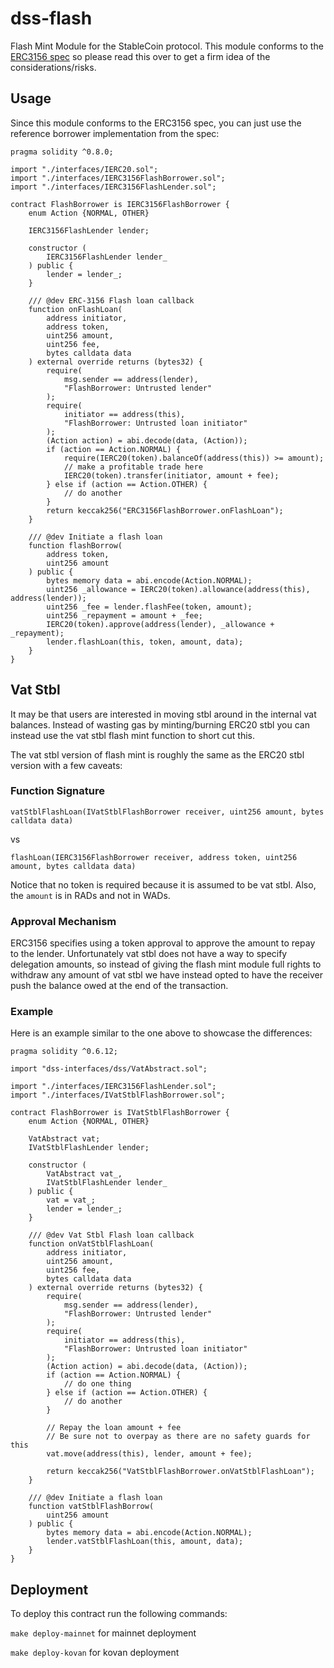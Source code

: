 # dss-flash

Flash Mint Module for the StableCoin protocol. This module conforms to the [ERC3156 spec](https://eips.ethereum.org/EIPS/eip-3156) so please read this over to get a firm idea of the considerations/risks.

## Usage

Since this module conforms to the ERC3156 spec, you can just use the reference borrower implementation from the spec:

```
pragma solidity ^0.8.0;

import "./interfaces/IERC20.sol";
import "./interfaces/IERC3156FlashBorrower.sol";
import "./interfaces/IERC3156FlashLender.sol";

contract FlashBorrower is IERC3156FlashBorrower {
    enum Action {NORMAL, OTHER}

    IERC3156FlashLender lender;

    constructor (
        IERC3156FlashLender lender_
    ) public {
        lender = lender_;
    }

    /// @dev ERC-3156 Flash loan callback
    function onFlashLoan(
        address initiator,
        address token,
        uint256 amount,
        uint256 fee,
        bytes calldata data
    ) external override returns (bytes32) {
        require(
            msg.sender == address(lender),
            "FlashBorrower: Untrusted lender"
        );
        require(
            initiator == address(this),
            "FlashBorrower: Untrusted loan initiator"
        );
        (Action action) = abi.decode(data, (Action));
        if (action == Action.NORMAL) {
            require(IERC20(token).balanceOf(address(this)) >= amount);
            // make a profitable trade here
            IERC20(token).transfer(initiator, amount + fee);
        } else if (action == Action.OTHER) {
            // do another
        }
        return keccak256("ERC3156FlashBorrower.onFlashLoan");
    }

    /// @dev Initiate a flash loan
    function flashBorrow(
        address token,
        uint256 amount
    ) public {
        bytes memory data = abi.encode(Action.NORMAL);
        uint256 _allowance = IERC20(token).allowance(address(this), address(lender));
        uint256 _fee = lender.flashFee(token, amount);
        uint256 _repayment = amount + _fee;
        IERC20(token).approve(address(lender), _allowance + _repayment);
        lender.flashLoan(this, token, amount, data);
    }
}
```

## Vat Stbl

It may be that users are interested in moving stbl around in the internal vat balances. Instead of wasting gas by minting/burning ERC20 stbl you can instead use the vat stbl flash mint function to short cut this.

The vat stbl version of flash mint is roughly the same as the ERC20 stbl version with a few caveats:

### Function Signature

`vatStblFlashLoan(IVatStblFlashBorrower receiver, uint256 amount, bytes calldata data)`

vs

`flashLoan(IERC3156FlashBorrower receiver, address token, uint256 amount, bytes calldata data)`

Notice that no token is required because it is assumed to be vat stbl. Also, the `amount` is in RADs and not in WADs.

### Approval Mechanism

ERC3156 specifies using a token approval to approve the amount to repay to the lender. Unfortunately vat stbl does not have a way to specify delegation amounts, so instead of giving the flash mint module full rights to withdraw any amount of vat stbl we have instead opted to have the receiver push the balance owed at the end of the transaction.

### Example

Here is an example similar to the one above to showcase the differences:

```
pragma solidity ^0.6.12;

import "dss-interfaces/dss/VatAbstract.sol";

import "./interfaces/IERC3156FlashLender.sol";
import "./interfaces/IVatStblFlashBorrower.sol";

contract FlashBorrower is IVatStblFlashBorrower {
    enum Action {NORMAL, OTHER}

    VatAbstract vat;
    IVatStblFlashLender lender;

    constructor (
        VatAbstract vat_,
        IVatStblFlashLender lender_
    ) public {
        vat = vat_;
        lender = lender_;
    }

    /// @dev Vat Stbl Flash loan callback
    function onVatStblFlashLoan(
        address initiator,
        uint256 amount,
        uint256 fee,
        bytes calldata data
    ) external override returns (bytes32) {
        require(
            msg.sender == address(lender),
            "FlashBorrower: Untrusted lender"
        );
        require(
            initiator == address(this),
            "FlashBorrower: Untrusted loan initiator"
        );
        (Action action) = abi.decode(data, (Action));
        if (action == Action.NORMAL) {
            // do one thing
        } else if (action == Action.OTHER) {
            // do another
        }

        // Repay the loan amount + fee
        // Be sure not to overpay as there are no safety guards for this
        vat.move(address(this), lender, amount + fee);

        return keccak256("VatStblFlashBorrower.onVatStblFlashLoan");
    }

    /// @dev Initiate a flash loan
    function vatStblFlashBorrow(
        uint256 amount
    ) public {
        bytes memory data = abi.encode(Action.NORMAL);
        lender.vatStblFlashLoan(this, amount, data);
    }
}

```

## Deployment

To deploy this contract run the following commands:

`make deploy-mainnet` for mainnet deployment

`make deploy-kovan` for kovan deployment

[//]: # (Deployed Kovan address: [0x5aA1323f61D679E52a90120DFDA2ed1A76E4475A]&#40;https://kovan.etherscan.io/address/0x5aA1323f61D679E52a90120DFDA2ed1A76E4475A#code&#41;  )
[//]: # (Deployed Mainnet address: [0x1EB4CF3A948E7D72A198fe073cCb8C7a948cD853]&#40;https://etherscan.io/address/0x1eb4cf3a948e7d72a198fe073ccb8c7a948cd853#code&#41;  )

